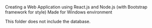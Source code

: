 Creating a Web Application using React.js and Node.js (with Bootstrap framework for style)
Made for Windows environment 

This folder does not include the database.


